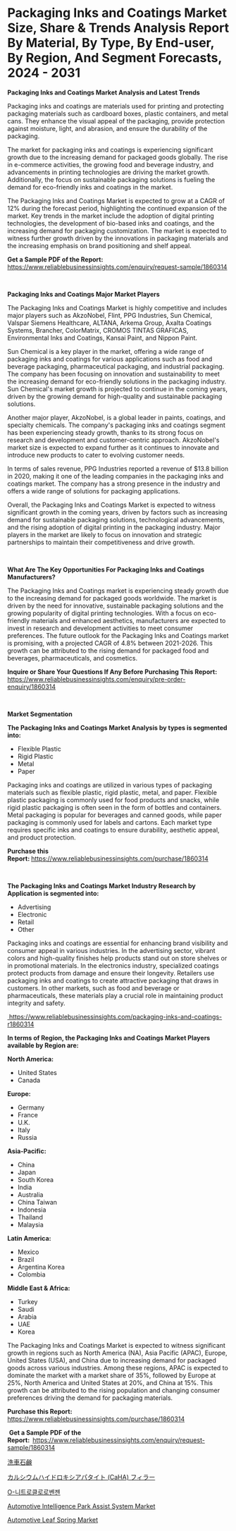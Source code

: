<p><h1>Packaging Inks and Coatings Market Size, Share & Trends Analysis Report By Material, By Type, By End-user, By Region, And Segment Forecasts, 2024 - 2031</h1></p><p><strong>Packaging Inks and Coatings Market Analysis and Latest Trends</strong></p>
<p><p>Packaging inks and coatings are materials used for printing and protecting packaging materials such as cardboard boxes, plastic containers, and metal cans. They enhance the visual appeal of the packaging, provide protection against moisture, light, and abrasion, and ensure the durability of the packaging.</p><p>The market for packaging inks and coatings is experiencing significant growth due to the increasing demand for packaged goods globally. The rise in e-commerce activities, the growing food and beverage industry, and advancements in printing technologies are driving the market growth. Additionally, the focus on sustainable packaging solutions is fueling the demand for eco-friendly inks and coatings in the market.</p><p>The Packaging Inks and Coatings Market is expected to grow at a CAGR of 12% during the forecast period, highlighting the continued expansion of the market. Key trends in the market include the adoption of digital printing technologies, the development of bio-based inks and coatings, and the increasing demand for packaging customization. The market is expected to witness further growth driven by the innovations in packaging materials and the increasing emphasis on brand positioning and shelf appeal.</p></p>
<p><strong>Get a Sample PDF of the Report:&nbsp;</strong> <a href="https://www.reliablebusinessinsights.com/enquiry/request-sample/1860314">https://www.reliablebusinessinsights.com/enquiry/request-sample/1860314</a></p>
<p>&nbsp;</p>
<p><strong>Packaging Inks and Coatings Major Market Players</strong></p>
<p><p>The Packaging Inks and Coatings Market is highly competitive and includes major players such as AkzoNobel, Flint, PPG Industries, Sun Chemical, Valspar Siemens Healthcare, ALTANA, Arkema Group, Axalta Coatings Systems, Brancher, ColorMatrix, CROMOS TINTAS GRAFICAS, Environmental Inks and Coatings, Kansai Paint, and Nippon Paint.</p><p>Sun Chemical is a key player in the market, offering a wide range of packaging inks and coatings for various applications such as food and beverage packaging, pharmaceutical packaging, and industrial packaging. The company has been focusing on innovation and sustainability to meet the increasing demand for eco-friendly solutions in the packaging industry. Sun Chemical's market growth is projected to continue in the coming years, driven by the growing demand for high-quality and sustainable packaging solutions.</p><p>Another major player, AkzoNobel, is a global leader in paints, coatings, and specialty chemicals. The company's packaging inks and coatings segment has been experiencing steady growth, thanks to its strong focus on research and development and customer-centric approach. AkzoNobel's market size is expected to expand further as it continues to innovate and introduce new products to cater to evolving customer needs.</p><p>In terms of sales revenue, PPG Industries reported a revenue of $13.8 billion in 2020, making it one of the leading companies in the packaging inks and coatings market. The company has a strong presence in the industry and offers a wide range of solutions for packaging applications.</p><p>Overall, the Packaging Inks and Coatings Market is expected to witness significant growth in the coming years, driven by factors such as increasing demand for sustainable packaging solutions, technological advancements, and the rising adoption of digital printing in the packaging industry. Major players in the market are likely to focus on innovation and strategic partnerships to maintain their competitiveness and drive growth.</p></p>
<p>&nbsp;</p>
<p><strong>What Are The Key Opportunities For Packaging Inks and Coatings Manufacturers?</strong></p>
<p><p>The Packaging Inks and Coatings market is experiencing steady growth due to the increasing demand for packaged goods worldwide. The market is driven by the need for innovative, sustainable packaging solutions and the growing popularity of digital printing technologies. With a focus on eco-friendly materials and enhanced aesthetics, manufacturers are expected to invest in research and development activities to meet consumer preferences. The future outlook for the Packaging Inks and Coatings market is promising, with a projected CAGR of 4.8% between 2021-2026. This growth can be attributed to the rising demand for packaged food and beverages, pharmaceuticals, and cosmetics.</p></p>
<p><strong>Inquire or Share Your Questions If Any Before Purchasing This Report:</strong> <a href="https://www.reliablebusinessinsights.com/enquiry/pre-order-enquiry/1860314">https://www.reliablebusinessinsights.com/enquiry/pre-order-enquiry/1860314</a></p>
<p>&nbsp;</p>
<p><strong>Market Segmentation</strong></p>
<p><strong>The Packaging Inks and Coatings Market Analysis by types is segmented into:</strong></p>
<p><ul><li>Flexible Plastic</li><li>Rigid Plastic</li><li>Metal</li><li>Paper</li></ul></p>
<p><p>Packaging inks and coatings are utilized in various types of packaging materials such as flexible plastic, rigid plastic, metal, and paper. Flexible plastic packaging is commonly used for food products and snacks, while rigid plastic packaging is often seen in the form of bottles and containers. Metal packaging is popular for beverages and canned goods, while paper packaging is commonly used for labels and cartons. Each market type requires specific inks and coatings to ensure durability, aesthetic appeal, and product protection.</p></p>
<p><strong>Purchase this Report:&nbsp;</strong><a href="https://www.reliablebusinessinsights.com/purchase/1860314">https://www.reliablebusinessinsights.com/purchase/1860314</a></p>
<p>&nbsp;</p>
<p><strong>The Packaging Inks and Coatings Market Industry Research by Application is segmented into:</strong></p>
<p><ul><li>Advertising</li><li>Electronic</li><li>Retail</li><li>Other</li></ul></p>
<p><p>Packaging inks and coatings are essential for enhancing brand visibility and consumer appeal in various industries. In the advertising sector, vibrant colors and high-quality finishes help products stand out on store shelves or in promotional materials. In the electronics industry, specialized coatings protect products from damage and ensure their longevity. Retailers use packaging inks and coatings to create attractive packaging that draws in customers. In other markets, such as food and beverage or pharmaceuticals, these materials play a crucial role in maintaining product integrity and safety.</p></p>
<p><a href="https://www.reliablebusinessinsights.com/packaging-inks-and-coatings-r1860314">&nbsp;https://www.reliablebusinessinsights.com/packaging-inks-and-coatings-r1860314</a></p>
<p><strong>In terms of Region, the Packaging Inks and Coatings Market Players available by Region are:</strong></p>
<p>
    <p> <strong> North America: </strong>
        <ul>
            <li>United States</li>
            <li>Canada</li>
        </ul>
        </p> 
    <p> <strong> Europe: </strong>
        <ul>
            <li>Germany</li>
            <li>France</li>
            <li>U.K.</li>
            <li>Italy</li>
            <li>Russia</li>
        </ul>
        </p> 
    <p> <strong> Asia-Pacific: </strong>
        <ul>
            <li>China</li>
            <li>Japan</li>
            <li>South Korea</li>
            <li>India</li>
            <li>Australia</li>
            <li>China Taiwan</li>
            <li>Indonesia</li>
            <li>Thailand</li>
            <li>Malaysia</li>
        </ul>
        </p> 
    <p> <strong> Latin America: </strong>
        <ul>
            <li>Mexico</li>
            <li>Brazil</li>
            <li>Argentina Korea</li>
            <li>Colombia</li>
        </ul>
        </p> 
    <p> <strong> Middle East & Africa: </strong>
        <ul>
            <li>Turkey</li>
            <li>Saudi</li>
            <li>Arabia</li>
            <li>UAE</li>
            <li>Korea</li>
        </ul>
    </p>
    </p>
<p><p>The Packaging Inks and Coatings Market is expected to witness significant growth in regions such as North America (NA), Asia Pacific (APAC), Europe, United States (USA), and China due to increasing demand for packaged goods across various industries. Among these regions, APAC is expected to dominate the market with a market share of 35%, followed by Europe at 25%, North America and United States at 20%, and China at 15%. This growth can be attributed to the rising population and changing consumer preferences driving the demand for packaging materials.</p></p>
<p><strong>Purchase this Report: </strong><a href="https://www.reliablebusinessinsights.com/purchase/1860314">https://www.reliablebusinessinsights.com/purchase/1860314</a></p>
<p>&nbsp;<strong>Get a Sample PDF of the Report:&nbsp;&nbsp;</strong><a href="https://www.reliablebusinessinsights.com/enquiry/request-sample/1860314">https://www.reliablebusinessinsights.com/enquiry/request-sample/1860314</a></p>
<p><strong></strong></p>
<p><p><a href="https://github.com/reliezer65/Market-Research-Report-List-1/blob/main/3522572129047.md">洗車石鹸</a></p><p><a href="https://github.com/RodHoppe07/Market-Research-Report-List-2/blob/main/3846882129046.md">カルシウムハイドロキシアパタイト (CaHA) フィラー</a></p><p><a href="https://github.com/asratman/Market-Research-Report-List-1/blob/main/8634104116507.md">O-니트로클로로벤젠</a></p><p><a href="https://github.com/susanjprice2023/Market-Research-Report-List-1/blob/main/automotive-intelligence-park-assist-system-market.md">Automotive Intelligence Park Assist System Market</a></p><p><a href="https://github.com/dmmanir420/Market-Research-Report-List-1/blob/main/automotive-leaf-spring-market.md">Automotive Leaf Spring Market</a></p></p>